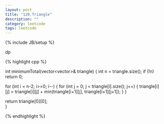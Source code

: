 ```yaml
---
layout: post
title: "120.Triangle"
description: ""
category: leetcode
tags: leetcode
---
```

{% include JB/setup %}

dp

{% highlight cpp %}

int minimumTotal(vector<vector<int>>& triangle) {
  int n = triangle.size();
  if (!n) return 0;

  for (int i = n-2; i>=0; i--) {
    for (int j = 0; j < triangle[i].size(); j++) {
      triangle[i][j] = triangle[i][j] + min(triangle[i+1][j], triangle[i+1][j+1]);
    }
  } 

  return triangle[0][0];   
}

{% endhighlight %}